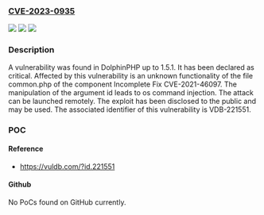 ### [CVE-2023-0935](https://cve.mitre.org/cgi-bin/cvename.cgi?name=CVE-2023-0935)
![](https://img.shields.io/static/v1?label=Product&message=DolphinPHP&color=blue)
![](https://img.shields.io/static/v1?label=Version&message=%3D%201.5.0%20&color=brighgreen)
![](https://img.shields.io/static/v1?label=Vulnerability&message=CWE-78%20OS%20Command%20Injection&color=brighgreen)

### Description

A vulnerability was found in DolphinPHP up to 1.5.1. It has been declared as critical. Affected by this vulnerability is an unknown functionality of the file common.php of the component Incomplete Fix CVE-2021-46097. The manipulation of the argument id leads to os command injection. The attack can be launched remotely. The exploit has been disclosed to the public and may be used. The associated identifier of this vulnerability is VDB-221551.

### POC

#### Reference
- https://vuldb.com/?id.221551

#### Github
No PoCs found on GitHub currently.

